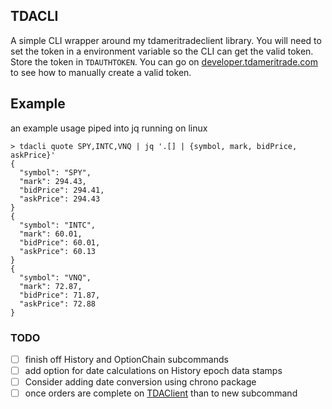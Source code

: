 ## TDACLI

A simple CLI wrapper around my tdameritradeclient library.  You will need to set the token in a environment variable so the CLI can get the valid token.  Store the token in `TDAUTHTOKEN`.  You can go on [developer.tdameritrade.com](http://developer.tdameritrade.com) to see how to manually create a valid token.


## Example

an example usage piped into jq running on linux


```
> tdacli quote SPY,INTC,VNQ | jq '.[] | {symbol, mark, bidPrice, askPrice}'
{
  "symbol": "SPY",
  "mark": 294.43,
  "bidPrice": 294.41,
  "askPrice": 294.43
}
{
  "symbol": "INTC",
  "mark": 60.01,
  "bidPrice": 60.01,
  "askPrice": 60.13
}
{
  "symbol": "VNQ",
  "mark": 72.87,
  "bidPrice": 71.87,
  "askPrice": 72.88
}
```

### TODO

- [ ] finish off History and OptionChain subcommands
- [ ] add option for date calculations on History epoch data stamps
- [ ] Consider adding date conversion using chrono package
- [ ] once orders are complete on [TDAClient](https://github.com/jbertovic/tdameritradeclient) than to new subcommand
